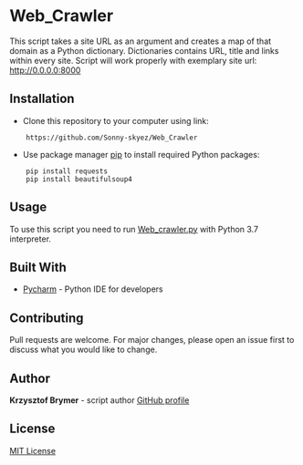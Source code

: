 # Web_Crawler

This script takes a site URL as an argument and creates a map of that domain as a Python dictionary. 
Dictionaries contains URL, title and links within every site. 
Script will work properly with exemplary site url: http://0.0.0.0:8000

## Installation

- Clone this repository to your computer using link:

```
    https://github.com/Sonny-skyez/Web_Crawler
```

- Use package manager [pip](https://pypi.org/project/pip/) to install required Python packages:

```
    pip install requests
    pip install beautifulsoup4
```
## Usage

To use this script you need to run [Web_crawler.py](https://github.com/Sonny-skyez/Web_Crawler/blob/master/web_crawler.py) with Python 3.7 interpreter.

## Built With

- [Pycharm](https://www.jetbrains.com/pycharm/) - Python IDE for developers

## Contributing

Pull requests are welcome. For major changes, please open an issue first to discuss what you would like to change.

## Author

**Krzysztof Brymer** - script author [GitHub profile](https://github.com/Sonny-skyez)

## License

[MIT License](https://choosealicense.com/licenses/mit/)
